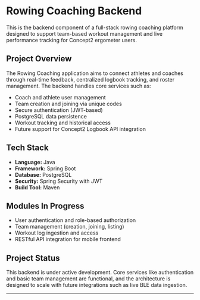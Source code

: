# Rowing Coaching Backend

This is the backend component of a full-stack rowing coaching platform designed to support team-based workout management and live performance tracking for Concept2 ergometer users.

## Project Overview

The Rowing Coaching application aims to connect athletes and coaches through real-time feedback, centralized logbook tracking, and roster management. The backend handles core services such as:

- Coach and athlete user management
- Team creation and joining via unique codes
- Secure authentication (JWT-based)
- PostgreSQL data persistence
- Workout tracking and historical access
- Future support for Concept2 Logbook API integration

## Tech Stack

- **Language:** Java
- **Framework:** Spring Boot
- **Database:** PostgreSQL
- **Security:** Spring Security with JWT
- **Build Tool:** Maven

## Modules In Progress

- User authentication and role-based authorization
- Team management (creation, joining, listing)
- Workout log ingestion and access
- RESTful API integration for mobile frontend

## Project Status

This backend is under active development. Core services like authentication and basic team management are functional, and the architecture is designed to scale with future integrations such as live BLE data ingestion.

---

